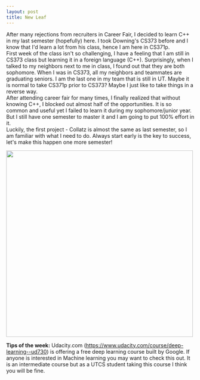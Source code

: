 ```yaml
---
layout: post
title: New Leaf
---
```

After many rejections from recruiters in Career Fair, I decided to learn C++ in my last semester (hopefully) here. I took Downing's CS373 before and I know that I'd learn a lot from his class, hence I am here in CS371p.  
First week of the class isn't so challenging, I have a feeling that I am still in CS373 class but learning it in a foreign language (C++). Surprisingly, when I talked to my neighbors next to me in class, I found out that they are both sophomore. When I was in CS373, all my neighbors and teammates are graduating seniors. I am the last one in my team that is still in UT. Maybe it is normal to take CS371p prior to CS373? Maybe I just like to take things in a reverse way.  
After attending career fair for many times, I finally realized that without knowing C++, I blocked out almost half of the opportunities. It is so common and useful yet I failed to learn it during my sophomore/junior year. But I still have one semester to master it and I am going to put 100% effort in it.  
Luckily, the first project - Collatz is almost the same as last semester, so I am familiar with what I need to do. Always start early is the key to success, let's make this happen one more semester!  
 
<img src="http://www.browniebites.net/photos/whatdinner/sweets/challenge-accepted-rage-comic.jpg" width="500">

**Tips of the week:**
Udacity.com (https://www.udacity.com/course/deep-learning--ud730) is offering a free deep learning course built by Google. If anyone is interested in Machine learning you may want to check this out. It is an intermediate course but as a UTCS student taking this course I think you will be fine.
